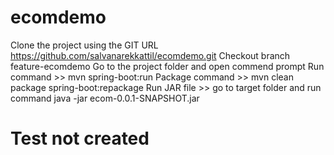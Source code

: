 # ecomdemo

Clone the project using the GIT URL https://github.com/salvanarekkattil/ecomdemo.git
Checkout branch feature-ecomdemo
Go to the project folder and open commend prompt
Run command >> mvn spring-boot:run
Package command >> mvn clean package spring-boot:repackage
Run JAR file >> go to target folder and run command java -jar ecom-0.0.1-SNAPSHOT.jar

# Test not created
